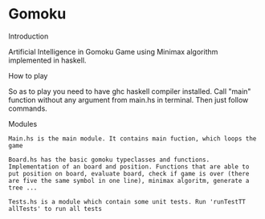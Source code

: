 # Gomoku

Introduction

Artificial Intelligence in Gomoku Game using Minimax algorithm implemented in haskell.

How to play

So as to play you need to have ghc haskell compiler installed. Call "main" function without any argument from main.hs in terminal. Then just follow commands.
    
Modules

    Main.hs is the main module. It contains main fuction, which loops the game
    
    Board.hs has the basic gomoku typeclasses and functions. Implementation of an board and position. Functions that are able to put position on board, evaluate board, check if game is over (there are five the same symbol in one line), minimax algoritm, generate a tree ... 
    
    Tests.hs is a module which contain some unit tests. Run 'runTestTT allTests' to run all tests
